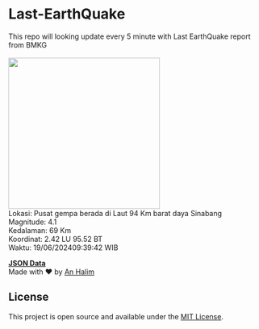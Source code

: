 # Last-EarthQuake
This repo will looking update every 5 minute with Last EarthQuake report from BMKG
<br>
<br>
<img src="https://static.bmkg.go.id/20240619093942.mmi.jpg" width="300"/>
<br>
Lokasi: Pusat gempa berada di Laut 94 Km barat daya Sinabang <br>
Magnitude: 4.1 <br>
Kedalaman: 69 Km <br>
Koordinat: 2.42 LU 95.52 BT <br>
Waktu: 19/06/202409:39:42 WIB <br>

<a href="./data/data.json">**JSON Data**</a>
<br>
Made with ❤️ by <a href="https://github.com/an-halim">An Halim</a>
## License

This project is open source and available under the [MIT License](LICENSE).
